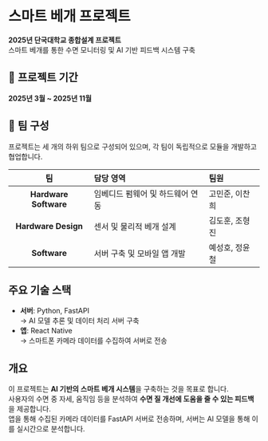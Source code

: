 # 스마트 베개 프로젝트

**2025년 단국대학교 종합설계 프로젝트**  
스마트 베개를 통한 수면 모니터링 및 AI 기반 피드백 시스템 구축

## 📅 프로젝트 기간  
**2025년 3월 ~ 2025년 11월**

## 👥 팀 구성  
프로젝트는 세 개의 하위 팀으로 구성되어 있으며, 각 팀이 독립적으로 모듈을 개발하고 협업합니다.

|    팀                  |        담당 영역           |     팀원     |
|:---------------------:|:--------------------------|:------------|
| **Hardware Software** | 임베디드 펌웨어 및 하드웨어 연동 | 고민준, 이찬희 |
| **Hardware Design**   | 센서 및 물리적 베개 설계       | 김도훈, 조형진 |
|     **Software**      | 서버 구축 및 모바일 앱 개발     | 예성호, 정윤철 |

## 주요 기술 스택

- **서버**: Python, FastAPI  
  → AI 모델 추론 및 데이터 처리 서버 구축  
- **앱**: React Native  
  → 스마트폰 카메라 데이터를 수집하여 서버로 전송

## 개요

이 프로젝트는 **AI 기반의 스마트 베개 시스템**을 구축하는 것을 목표로 합니다.  
사용자의 수면 중 자세, 움직임 등을 분석하여 **수면 질 개선에 도움을 줄 수 있는 피드백**을 제공합니다.  
앱을 통해 수집된 카메라 데이터를 FastAPI 서버로 전송하며, 서버는 AI 모델을 통해 이를 실시간으로 분석합니다.
